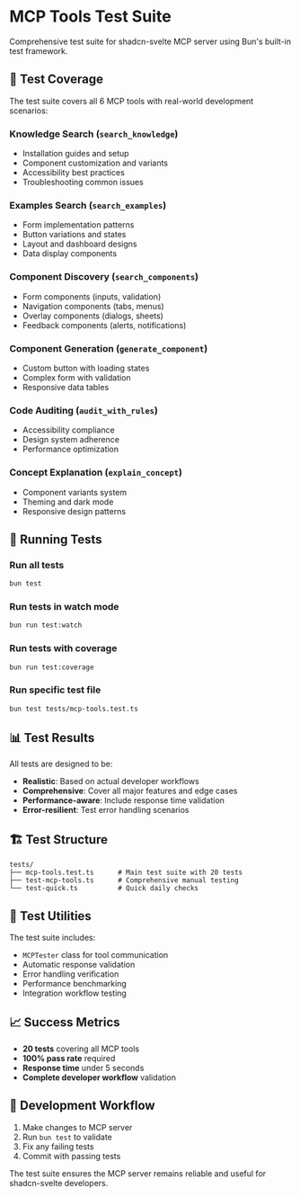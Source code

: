 # MCP Tools Test Suite

Comprehensive test suite for shadcn-svelte MCP server using Bun's built-in test framework.

## 🧪 Test Coverage

The test suite covers all 6 MCP tools with real-world development scenarios:

### Knowledge Search (`search_knowledge`)
- Installation guides and setup
- Component customization and variants
- Accessibility best practices
- Troubleshooting common issues

### Examples Search (`search_examples`)
- Form implementation patterns
- Button variations and states
- Layout and dashboard designs
- Data display components

### Component Discovery (`search_components`)
- Form components (inputs, validation)
- Navigation components (tabs, menus)
- Overlay components (dialogs, sheets)
- Feedback components (alerts, notifications)

### Component Generation (`generate_component`)
- Custom button with loading states
- Complex form with validation
- Responsive data tables

### Code Auditing (`audit_with_rules`)
- Accessibility compliance
- Design system adherence
- Performance optimization

### Concept Explanation (`explain_concept`)
- Component variants system
- Theming and dark mode
- Responsive design patterns

## 🚀 Running Tests

### Run all tests
```bash
bun test
```

### Run tests in watch mode
```bash
bun run test:watch
```

### Run tests with coverage
```bash
bun run test:coverage
```

### Run specific test file
```bash
bun test tests/mcp-tools.test.ts
```

## 📊 Test Results

All tests are designed to be:
- **Realistic**: Based on actual developer workflows
- **Comprehensive**: Cover all major features and edge cases
- **Performance-aware**: Include response time validation
- **Error-resilient**: Test error handling scenarios

## 🏗️ Test Structure

```
tests/
├── mcp-tools.test.ts      # Main test suite with 20 tests
├── test-mcp-tools.ts      # Comprehensive manual testing
└── test-quick.ts          # Quick daily checks
```

## 🔧 Test Utilities

The test suite includes:
- `MCPTester` class for tool communication
- Automatic response validation
- Error handling verification
- Performance benchmarking
- Integration workflow testing

## 📈 Success Metrics

- **20 tests** covering all MCP tools
- **100% pass rate** required
- **Response time** under 5 seconds
- **Complete developer workflow** validation

## 🎯 Development Workflow

1. Make changes to MCP server
2. Run `bun test` to validate
3. Fix any failing tests
4. Commit with passing tests

The test suite ensures the MCP server remains reliable and useful for shadcn-svelte developers.